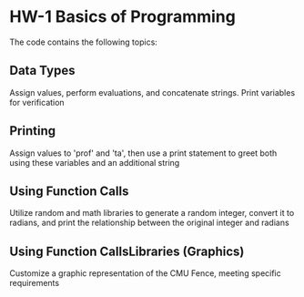 # HW-1 Basics of Programming
The code contains the following topics:
## Data Types
Assign values, perform evaluations, and concatenate strings. Print variables for verification

## Printing
Assign values to 'prof' and 'ta', then use a print statement to greet both using these variables and an additional string

## Using Function Calls
Utilize random and math libraries to generate a random integer, convert it to radians, and print the relationship between the original integer and radians

## Using Function CallsLibraries (Graphics) 
Customize a graphic representation of the CMU Fence, meeting specific requirements
